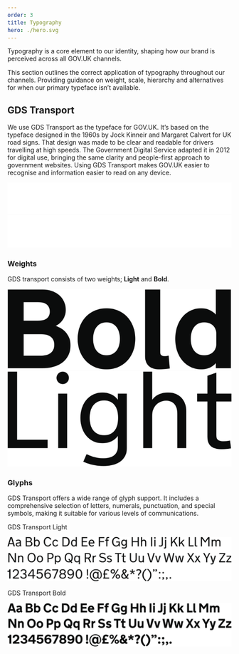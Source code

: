 ```yaml
---
order: 3
title: Typography
hero: ./hero.svg
---
```


Typography is a core element to our identity, shaping how our brand is perceived across all GOV.UK channels.

This section outlines the correct application of typography throughout our channels. Providing guidance on weight, scale, hierarchy and alternatives for when our primary typeface isn’t available.

## GDS Transport

We use GDS Transport as the typeface for GOV.UK.
It’s based on the typeface designed in the 1960s by Jock Kinneir and Margaret Calvert for UK road signs. That design was made to be clear and readable for drivers travelling at high speeds.
The Government Digital Service adapted it in 2012 for digital use, bringing the same clarity and people-first approach to government websites.
Using GDS Transport makes GOV.UK easier to recognise and information easier to read on any device.

![TODO](./transport-bold.svg)
![TODO](./transport-light.svg)

### Weights

GDS transport consists of two weights; **Light** and **Bold**.

![TODO](./bold.svg)
![TODO](./light.svg)

### Glyphs

GDS Transport offers a wide range of glyph support. It includes a comprehensive selection of letters, numerals, punctuation, and special symbols, making it suitable for various levels of communications.

GDS Transport Light

![TODO](./font-specimen-light.svg)

GDS Transport Bold

![TODO](./font-specimen-bold.svg)
